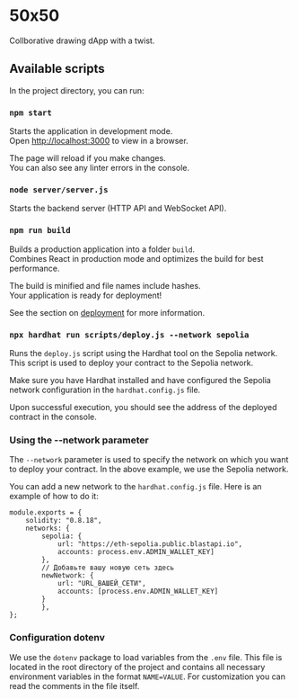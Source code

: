 # 50x50

Collborative drawing dApp with a twist.

## Available scripts

In the project directory, you can run:

### `npm start`

Starts the application in development mode.\
Open [http://localhost:3000](http://localhost:3000) to view in a browser.

The page will reload if you make changes.\
You can also see any linter errors in the console.

### `node server/server.js`

Starts the backend server (HTTP API and WebSocket API).

### `npm run build`

Builds a production application into a folder `build`.\
Combines React in production mode and optimizes the build for best performance.

The build is minified and file names include hashes.\
Your application is ready for deployment!

See the section on [deployment](https://facebook.github.io/create-react-app/docs/deployment) for more information.

### `npx hardhat run scripts/deploy.js --network sepolia`

Runs the `deploy.js` script using the Hardhat tool on the Sepolia network.
This script is used to deploy your contract to the Sepolia network.

Make sure you have Hardhat installed and have configured the Sepolia network configuration in the `hardhat.config.js` file.

Upon successful execution, you should see the address of the deployed contract in the console.

### Using the --network parameter

The `--network` parameter is used to specify the network on which you want to deploy your contract. In the above example, we use the Sepolia network.

You can add a new network to the `hardhat.config.js` file. Here is an example of how to do it:
```
module.exports = {
    solidity: "0.8.18",
    networks: {
        sepolia: {
            url: "https://eth-sepolia.public.blastapi.io",
            accounts: process.env.ADMIN_WALLET_KEY]
        },
        // Добавьте вашу новую сеть здесь
        newNetwork: {
            url: "URL_ВАШЕЙ_СЕТИ",
            accounts: [process.env.ADMIN_WALLET_KEY]
        }
        },
};
```

### Configuration dotenv

We use the `dotenv` package to load variables from the `.env` file. This file is located in the root directory of the project and contains all necessary environment variables in the format `NAME=VALUE`. For customization you can read the comments in the file itself.
